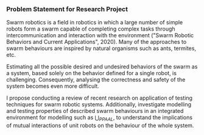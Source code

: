 ### Problem Statement for Research Project
Swarm robotics is a field in robotics in which a large number of simple robots form a swarm capable of completing complex tasks through intercommunication and interaction with the environment ("Swarm Robotic Behaviors and Current Applications", 2020). Many of the approaches to swarm behaviours are inspired by natural organisms such as ants, termites, etc. 

Estimating all the possible desired and undesired behaviors of the swarm as a system, based solely on the behavior defined for a single robot, is challenging. Consequently, analysing the correctness and safety of the system becomes even more difficult.

I propose conducting a review of recent research on application of testing techniques for swarm robotic systems. Additionally, investigate modelling and testing properties of described swarm behaviours in an integrated environment for modelling such as $\bigcup_{PPAAL}$, to understand the implications of mutual interactions of unit robots on the behaviour of the whole system.

<script>
MathJax = {
  tex: {
    inlineMath: [["$", "$"], ["\\(", "\\)"]]
  }
};
</script>
<script id="MathJax-script" async src="https://cdn.jsdelivr.net/npm/mathjax@3/es5/tex-chtml.js"></script>
